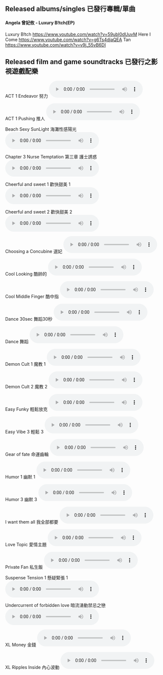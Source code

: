 



## Released albums/singles 已發行專輯/單曲

#### Angela 曾妃攸 - Luxury B!tch(EP)
Luxury B!tch
https://www.youtube.com/watch?v=59ubI0dUuvM
Here I Come
https://www.youtube.com/watch?v=g6Ts4djaQEA
Tan
https://www.youtube.com/watch?v=v9j_55vB6DI

####

## Released film and game soundtracks 已發行之影視遊戲配樂

ACT 1 Endeavor 努力
<audio controls>
  <source src="audio/ACT-1-Endeavor.mp3" type="audio/mpeg">
  Your browser does not support the audio element.
</audio>

ACT 1 Pushing 推人
<audio controls>
  <source src="audio/ACT-1-Pushing.mp3" type="audio/mpeg">
  Your browser does not support the audio element.
</audio>

Beach Sexy SunLight 海灘性感陽光
<audio controls>
  <source src="audio/Beach-Sexy-Light.mp3" type="audio/mpeg">
  Your browser does not support the audio element.
</audio>

Chapter 3 Nurse Temptation 第三章 護士誘惑
<audio controls>
  <source src="audio/Chapter-3-Nurse-Temptation.mp3" type="audio/mpeg">
  Your browser does not support the audio element.
</audio>

Cheerful and sweet 1 歡快甜美 1
<audio controls>
  <source src="audio/Cheerful-and-sweet-1.mp3" type="audio/mpeg">
  Your browser does not support the audio element.
</audio>

Cheerful and sweet 2 歡快甜美 2
<audio controls>
  <source src="audio/Cheerful-and-sweet-2.mp3" type="audio/mpeg">
  Your browser does not support the audio element.
</audio>

Choosing a Concubine 選妃
<audio controls>
  <source src="audio/Choosing-a-Concubine.mp3" type="audio/mpeg">
  Your browser does not support the audio element.
</audio>

Cool Looking 酷帥的
<audio controls>
  <source src="audio/Cool-Looking.mp3" type="audio/mpeg">
  Your browser does not support the audio element.
</audio>

Cool Middle Finger 酷中指
<audio controls>
  <source src="audio/Cool-Middle-Finger.mp3" type="audio/mpeg">
  Your browser does not support the audio element.
</audio>

Dance 30sec 舞蹈30秒
<audio controls>
  <source src="audio/Dance-30sec.mp3" type="audio/mpeg">
  Your browser does not support the audio element.
</audio>

Dance 舞蹈
<audio controls>
  <source src="audio/Dance-90sec.mp3" type="audio/mpeg">
  Your browser does not support the audio element.
</audio>

Demon Cult 1 魔教 1
<audio controls>
  <source src="audio/Demon-Cult-1.mp3" type="audio/mpeg">
  Your browser does not support the audio element.
</audio>

Demon Cult 2 魔教 2
<audio controls>
  <source src="audio/Demon-Cult-2.mp3" type="audio/mpeg">
  Your browser does not support the audio element.
</audio>

Easy Funky 輕鬆放克
<audio controls>
  <source src="audio/Easy-Funky.mp3" type="audio/mpeg">
  Your browser does not support the audio element.
</audio>

Easy Vibe 3 輕鬆 3
<audio controls>
  <source src="audio/Easy-Vibe-3.mp3" type="audio/mpeg">
  Your browser does not support the audio element.
</audio>

Gear of fate 命運齒輪
<audio controls>
  <source src="audio/Gear-of-fate.mp3" type="audio/mpeg">
  Your browser does not support the audio element.
</audio>

Humor 1 幽默 1
<audio controls>
  <source src="audio/Humor-1.mp3" type="audio/mpeg">
  Your browser does not support the audio element.
</audio>

Humor 3 幽默 3
<audio controls>
  <source src="audio/Humor-3.mp3" type="audio/mpeg">
  Your browser does not support the audio element.
</audio>

I want them all 我全部都要
<audio controls>
  <source src="audio/I-want-them-all.mp3" type="audio/mpeg">
  Your browser does not support the audio element.
</audio>

Love Topic 愛情主題
<audio controls>
  <source src="audio/Love-Topic.mp3" type="audio/mpeg">
  Your browser does not support the audio element.
</audio>

Private Fan 私生飯
<audio controls>
  <source src="audio/Private-Fan.mp3" type="audio/mpeg">
  Your browser does not support the audio element.
</audio>

Suspense Tension 1 懸疑緊張 1
<audio controls>
  <source src="audio/Suspense-Tension-1-Surge.mp3" type="audio/mpeg">
  Your browser does not support the audio element.
</audio>

Undercurrent of forbidden love 暗流湧動禁忌之戀
<audio controls>
  <source src="audio/Undercurrent-of-forbidden-love.mp3" type="audio/mpeg">
  Your browser does not support the audio element.
</audio>

XL Money 金錢
<audio controls>
  <source src="audio/XL-Money.mp3" type="audio/mpeg">
  Your browser does not support the audio element.
</audio>

XL Ripples Inside 內心波動
<audio controls>
  <source src="audio/XL-Ripples-Inside.mp3" type="audio/mpeg">
  Your browser does not support the audio element.
</audio>